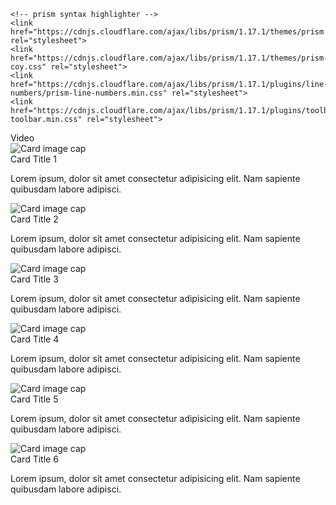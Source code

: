 ---
---

<html class="theme-blue" lang="en">
<head>
	<meta charset="UTF-8">
	<title>Slick Slider - Image Slider Three Wide Video</title>
	<meta content="width=device-width, initial-scale=1" name="viewport">
	<link href="https://www.cdc.gov/TemplatePackage/4.0/assets/vendor/css/bootstrap.css" rel="stylesheet">
	<link href="https://www.cdc.gov/TemplatePackage/4.0/assets/css/app.min.css" rel="stylesheet">
	<link href="slider.html.css" rel="stylesheet">

	<!-- prism syntax highlighter -->
	<link href="https://cdnjs.cloudflare.com/ajax/libs/prism/1.17.1/themes/prism.min.css" rel="stylesheet">
	<link href="https://cdnjs.cloudflare.com/ajax/libs/prism/1.17.1/themes/prism-coy.css" rel="stylesheet">
	<link href="https://cdnjs.cloudflare.com/ajax/libs/prism/1.17.1/plugins/line-numbers/prism-line-numbers.min.css" rel="stylesheet">
	<link href="https://cdnjs.cloudflare.com/ajax/libs/prism/1.17.1/plugins/toolbar/prism-toolbar.min.css" rel="stylesheet">
</head>
<body translate="no">
	<div class="container d-flex flex-wrap body-wrapper">
		<main aria-label="Main Content Area" class="col-12 order-lg-2" role="main">
			<div class="container">
				<div class="row">
					<div class="col-lg-12">
						<span class="h3" id="sliderLabel">Video</span>
						<div class="cdc-card-slider">
							<div class="card">
								<img alt="Card image cap" class="card-img-top" src="http://i.ytimg.com/vi/KyI8i1-cN8s/mqdefault.jpg"								 
									 data-video-id="KyI8i1-cN8s"
									 data-transcript-url="#"
									 data-audio-url="#"
									 data-lowres-url="#">
								<div class="card-body">
									<div class="card-title h4 text-left">
										Card Title 1
									</div>
									<p>
										Lorem ipsum, dolor sit amet consectetur adipisicing elit. Nam sapiente quibusdam labore adipisci.
									</p>
								</div>
							</div>					
							<div class="card">
								<img alt="Card image cap" class="card-img-top" src="http://i.ytimg.com/vi/1ntfXLb5eFk/mqdefault.jpg"								 
									 data-video-id="1ntfXLb5eFk"
									 data-transcript-url=""
									 data-audio-url="#"
									 data-lowres-url="">
								<div class="card-body">
									<div class="card-title h4 text-left">
										Card Title 2
									</div>
									<p>
										Lorem ipsum, dolor sit amet consectetur adipisicing elit. Nam sapiente quibusdam labore adipisci.
									</p>
								</div>
							</div>					
							<div class="card">
								<img alt="Card image cap" class="card-img-top" 
									 src="http://i.ytimg.com/vi/7Tx4PXDW35g/mqdefault.jpg" 
									 data-video-id="7Tx4PXDW35g"
									 data-transcript-url=""
									 data-audio-url="#"
									 data-lowres-url="#">
								<div class="card-body">
									<div class="card-title h4 text-left">
										Card Title 3
									</div>
									<p>
										Lorem ipsum, dolor sit amet consectetur adipisicing elit. Nam sapiente quibusdam labore adipisci.
									</p>
								</div>
							</div>
							<div class="card">
								<img alt="Card image cap" class="card-img-top" src="http://i.ytimg.com/vi/K0wlPVPdywI/mqdefault.jpg"
									 data-video-id="K0wlPVPdywI"
									 data-transcript-url="#"
									 data-audio-url="#"
									 data-lowres-url="">
								<div class="card-body">
									<div class="card-title h4 text-left">
										Card Title 4
									</div>
									<p>
										Lorem ipsum, dolor sit amet consectetur adipisicing elit. Nam sapiente quibusdam labore adipisci.
									</p>
								</div>							
							</div>
							<div class="card">
								<img alt="Card image cap" class="card-img-top" src="http://i.ytimg.com/vi/RTf-KalZw6Y/mqdefault.jpg"
									 data-video-id="RTf-KalZw6Y"
									 data-transcript-url="#"
									 data-audio-url=""
									 data-lowres-url="#">								 
								<div class="card-body">
									<div class="card-title h4 text-left">
										Card Title 5
									</div>
									<p>
										Lorem ipsum, dolor sit amet consectetur adipisicing elit. Nam sapiente quibusdam labore adipisci.
									</p>
								</div>						
							</div>
							<div class="card">
								<img alt="Card image cap" class="card-img-top" src="http://i.ytimg.com/vi/eM1XfAsGnHI/mqdefault.jpg"
									 data-video-id="eM1XfAsGnHI"
									 data-transcript-url="#"
									 data-audio-url=""
									 data-lowres-url="#">								 
								<div class="card-body">
									<div class="card-title h4 text-left">
										Card Title 6
									</div>
									<p>
										Lorem ipsum, dolor sit amet consectetur adipisicing elit. Nam sapiente quibusdam labore adipisci.
									</p>
								</div>						
							</div>						
						</div>
					</div>
				</div>
			</div>
		</main>
	</div>

<script src="https://www.cdc.gov/TemplatePackage/4.0/assets/vendor/js/jquery.min.js"></script> 
<script src="https://www.cdc.gov/TemplatePackage/4.0/assets/vendor/js/bootstrap.bundle.min.js"></script> 
<script src="https://www.cdc.gov/TemplatePackage/4.0/assets/js/app.min.js"></script>
<script src="slider.js"></script> 
<script id="prism-source">
$( function() {
	slickInit( '.cdc-card-slider', {
		'sliderType': 'modal',
		'bodyClass': '',        
		'ariaLabel': '',
		'ariaLabelTarget': 'sliderLabel',
		'responsive': [ 
			{ 'breakpoint': 1200, 'settings': { 'slidesToShow': 3, 'slidesToScroll': 1 } },         
			{ 'breakpoint': 992, 'settings': { 'slidesToShow': 3, 'slidesToScroll': 1 } },
			{ 'breakpoint': 768, 'settings': { 'slidesToShow': 1, 'slidesToScroll': 1 } },          
			{ 'breakpoint': 576, 'settings': { 'slidesToShow': 1, 'slidesToScroll': 1 } },
			{ 'breakpoint': 0, 'settings': { 'slidesToShow': 1, 'slidesToScroll': 1, 'centerPadding': '20px' } }
		]
	} );
} );
</script>

<!-- prism syntax highlighter -->
<script src="https://cdnjs.cloudflare.com/ajax/libs/prism/1.17.1/prism.min.js"></script>
<script src="https://cdnjs.cloudflare.com/ajax/libs/prism/1.17.1/plugins/autoloader/prism-autoloader.min.js"></script>
<script src="https://cdnjs.cloudflare.com/ajax/libs/prism/1.17.1/plugins/line-numbers/prism-line-numbers.min.js"></script>
<script src="https://cdnjs.cloudflare.com/ajax/libs/prism/1.17.1/plugins/copy-to-clipboard/prism-copy-to-clipboard.min.js"></script>
<script src="https://cdnjs.cloudflare.com/ajax/libs/prism/1.17.1/plugins/toolbar/prism-toolbar.min.js"></script>

<script>
	var target = document.getElementById( 'script-output' ),
		source = document.getElementById( 'prism-source' );

	if( null !== target && null !== source ) {
		var	code = document.createElement( 'code' );

		code.className = 'language-javascript line-numbers';
		code.innerHTML = source.innerHTML.trim();

		Prism.highlightElement( code );
		target.appendChild( code );
	}
</script>
</body>
</html>